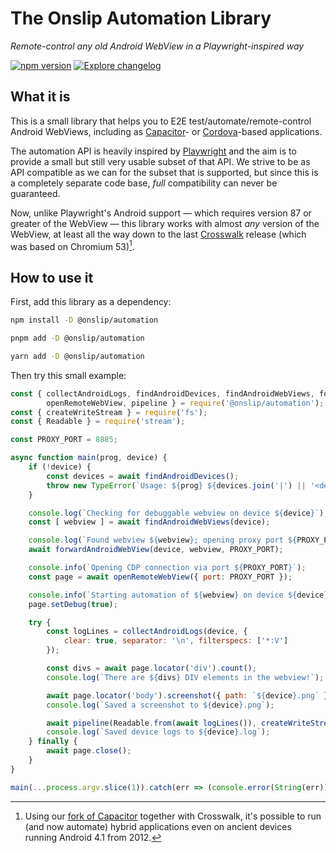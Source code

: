 # The Onslip Automation Library

*Remote-control any old Android WebView in a Playwright-inspired way*

[![npm version](https://badge.fury.io/js/%40onslip%2Fautomation.svg)](https://badge.fury.io/js/%40onslip%2Fautomation)
[![Explore changelog](https://img.shields.io/badge/changelog-explore-brightgreen)](https://changelogs.xyz/@onslip/automation)

## What it is

This is a small library that helps you to E2E test/automate/remote-control Android WebViews, including as [Capacitor]-
or [Cordova]-based applications.

The automation API is heavily inspired by [Playwright] and the aim is to provide a small but still very usable subset of
that API. We strive to be as API compatible as we can for the subset that is supported, but since this is a completely
separate code base, *full* compatibility can never be guaranteed.

Now, unlike Playwright's Android support — which requires version 87 or greater of the WebView — this library works with
almost *any* version of the WebView, at least all the way down to the last [Crosswalk] release (which was based on
Chromium 53)[^1].

## How to use it

First, add this library as a dependency:

```sh
npm install -D @onslip/automation
```

```sh
pnpm add -D @onslip/automation
```

```sh
yarn add -D @onslip/automation
```

Then try this small example:

```js
const { collectAndroidLogs, findAndroidDevices, findAndroidWebViews, forwardAndroidWebView,
        openRemoteWebView, pipeline } = require('@onslip/automation');
const { createWriteStream } = require('fs');
const { Readable } = require('stream');

const PROXY_PORT = 8885;

async function main(prog, device) {
    if (!device) {
        const devices = await findAndroidDevices();
        throw new TypeError(`Usage: ${prog} ${devices.join('|') || '<device>'}`);
    }

    console.log(`Checking for debuggable webview on device ${device}`);
    const [ webview ] = await findAndroidWebViews(device);

    console.log(`Found webview ${webview}; opening proxy port ${PROXY_PORT}`);
    await forwardAndroidWebView(device, webview, PROXY_PORT);

    console.info(`Opening CDP connection via port ${PROXY_PORT}`);
    const page = await openRemoteWebView({ port: PROXY_PORT });

    console.info(`Starting automation of ${webview} on device ${device}`);
    page.setDebug(true);

    try {
        const logLines = collectAndroidLogs(device, {
            clear: true, separator: '\n', filterspecs: ['*:V']
        });

        const divs = await page.locator('div').count();
        console.log(`There are ${divs} DIV elements in the webview!`);

        await page.locator('body').screenshot({ path: `${device}.png` });
        console.log(`Saved a screenshot to ${device}.png`);

        await pipeline(Readable.from(await logLines()), createWriteStream(`${device}.log`));
        console.log(`Saved device logs to ${device}.log`);
    } finally {
        await page.close();
    }
}

main(...process.argv.slice(1)).catch(err => (console.error(String(err)), 70)).then(process.exit);
```

[Capacitor]:  https://capacitorjs.com/
[Cordova]:    https://cordova.apache.org/
[Crosswalk]:  https://github.com/crosswalk-project
[Playwright]: https://playwright.dev/

[^1]: Using our [fork of Capacitor](https://github.com/Onslip/capacitor-android-v16) together with Crosswalk, it's
      possible to run (and now automate) hybrid applications even on ancient devices running Android 4.1 from 2012.
